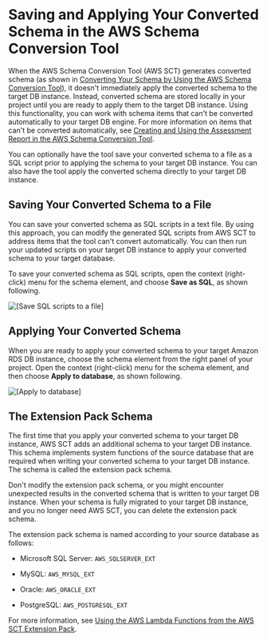 # Saving and Applying Your Converted Schema in the AWS Schema Conversion Tool<a name="CHAP_SchemaConversionTool.SaveAndApply"></a>

When the AWS Schema Conversion Tool \(AWS SCT\) generates converted schema \(as shown in [Converting Your Schema by Using the AWS Schema Conversion Tool](CHAP_SchemaConversionTool.Convert.md)\), it doesn't immediately apply the converted schema to the target DB instance\. Instead, converted schema are stored locally in your project until you are ready to apply them to the target DB instance\. Using this functionality, you can work with schema items that can't be converted automatically to your target DB engine\. For more information on items that can't be converted automatically, see [Creating and Using the Assessment Report in the AWS Schema Conversion Tool](CHAP_SchemaConversionTool.AssessmentReport.md)\. 

You can optionally have the tool save your converted schema to a file as a SQL script prior to applying the schema to your target DB instance\. You can also have the tool apply the converted schema directly to your target DB instance\. 

## Saving Your Converted Schema to a File<a name="CHAP_SchemaConversionTool.Saving"></a>

You can save your converted schema as SQL scripts in a text file\. By using this approach, you can modify the generated SQL scripts from AWS SCT to address items that the tool can't convert automatically\. You can then run your updated scripts on your target DB instance to apply your converted schema to your target database\. 

To save your converted schema as SQL scripts, open the context \(right\-click\) menu for the schema element, and choose **Save as SQL**, as shown following\. 

![\[Save SQL scripts to a file\]](http://docs.aws.amazon.com/SchemaConversionTool/latest/userguide/images/save_as_file.png)

## Applying Your Converted Schema<a name="CHAP_SchemaConversionTool.Applying"></a>

When you are ready to apply your converted schema to your target Amazon RDS DB instance, choose the schema element from the right panel of your project\. Open the context \(right\-click\) menu for the schema element, and then choose **Apply to database**, as shown following\. 

![\[Apply to database\]](http://docs.aws.amazon.com/SchemaConversionTool/latest/userguide/images/write_to_database.png)

## The Extension Pack Schema<a name="CHAP_SchemaConversionTool.SaveAndApply.Ext"></a>

The first time that you apply your converted schema to your target DB instance, AWS SCT adds an additional schema to your target DB instance\. This schema implements system functions of the source database that are required when writing your converted schema to your target DB instance\. The schema is called the extension pack schema\. 

Don't modify the extension pack schema, or you might encounter unexpected results in the converted schema that is written to your target DB instance\. When your schema is fully migrated to your target DB instance, and you no longer need AWS SCT, you can delete the extension pack schema\. 

The extension pack schema is named according to your source database as follows: 

+ Microsoft SQL Server: `AWS_SQLSERVER_EXT`

+ MySQL: `AWS_MYSQL_EXT`

+ Oracle: `AWS_ORACLE_EXT`

+ PostgreSQL: `AWS_POSTGRESQL_EXT`

For more information, see [Using the AWS Lambda Functions from the AWS SCT Extension Pack](CHAP_SchemaConversionTool.ExtensionPack.OLTP.md)\. 